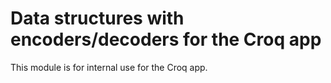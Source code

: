 # Data structures with encoders/decoders for the Croq app

This module is for internal use for the Croq app.